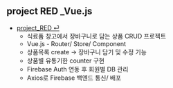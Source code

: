 ## project RED _Vue.js

- [project_RED ⏎](https://tobe-gooroom.firebaseapp.com/)
  * 식료품 창고에서 장바구니로 담는 상품 CRUD 프로젝트
  * Vue.js - Router/ Store/ Component
  * 상품목록 create -> 장바구니 담기 및 수정 기능
  * 상품별 유통기한 counter 구현
  * Firebase Auth 연동 후 회원별 DB 관리
  * Axios로 Firebase 백엔드 통신/ 배포
